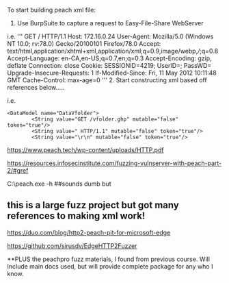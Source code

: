 To start building peach xml file:

1. Use BurpSuite to capture a request to Easy-File-Share WebServer

i.e.
'''
GET / HTTP/1.1
Host: 172.16.0.24
User-Agent: Mozilla/5.0 (Windows NT 10.0; rv:78.0) Gecko/20100101 Firefox/78.0
Accept: text/html,application/xhtml+xml,application/xml;q=0.9,image/webp,*/*;q=0.8
Accept-Language: en-CA,en-US;q=0.7,en;q=0.3
Accept-Encoding: gzip, deflate
Connection: close
Cookie: SESSIONID=4219; UserID=; PassWD=
Upgrade-Insecure-Requests: 1
If-Modified-Since: Fri, 11 May 2012 10:11:48 GMT
Cache-Control: max-age=0
'''
2. Start constructing xml based off references below.....

i.e.

<Peach xmlns="http://peachfuzzer.com/2012/Peach" xmlns:xsi="http://www.w3.org/2001/XMLSchema-instance"
	xsi:schemaLocation="http://peachfuzzer.com/2012/Peach ../peach.xsd">

	<DataModel name="DataVfolder">
			<String value="GET /vfolder.ghp" mutable="false" token="true"/>					
			<String value=" HTTP/1.1" mutable="false" token="true"/>
			<String value="\r\n" mutable="false" token="true"/>

https://www.peach.tech/wp-content/uploads/HTTP.pdf

https://resources.infosecinstitute.com/fuzzing-vulnserver-with-peach-part-2/#gref

C:\peach.exe -h ##sounds dumb but 


## this is a large fuzz project but got many references to making xml work!


https://duo.com/blog/http2-peach-pit-for-microsoft-edge


https://github.com/sirusdv/EdgeHTTP2Fuzzer 


**PLUS the peachpro fuzz materials, I found from previous course. Will Include main docs used, but will provide complete package for any who I know.
